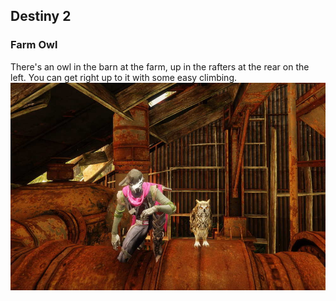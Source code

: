 ## Destiny 2

### Farm Owl
There's an owl in the barn at the farm, up in the rafters at the rear on the left. You can get right up to it with some easy climbing.
 ![Image](/Destiny_2/farm_owl.jpg)
